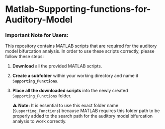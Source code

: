 # Matlab-Supporting-functions-for-Auditory-Model


### Important Note for Users:

This repository contains MATLAB scripts that are required for the auditory model bifurcation analysis. In order to use these scripts correctly, please follow these steps:

1. **Download** all the provided MATLAB scripts.
2. **Create a subfolder** within your working directory and name it **`Supporting_Functions`**.
3. **Place all the downloaded scripts** into the newly created `Supporting_Functions` folder.
   
   ⚠️ **Note:** It is essential to use this exact folder name (`Supporting_Functions`) because MATLAB requires this folder path to be properly added to the search path for the auditory model bifurcation analysis to work correctly.

